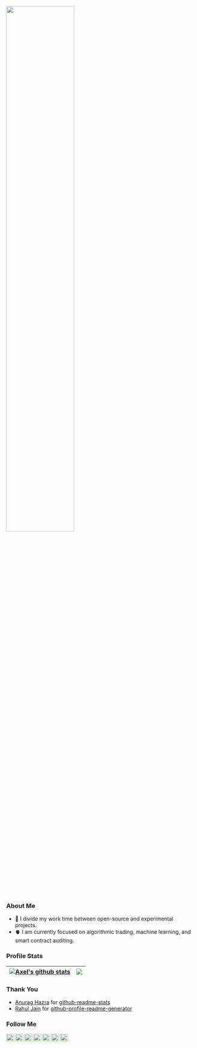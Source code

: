 <article class="markdown-body entry-content container-lg f5" itemprop="text">
<!-- Cool font image from https://www.fontspace.com/aquire-font-f43735 -->
<p align="left" dir="auto"><a href="https://github.com/iotaaxel" rel="nofollow"><img width="60%" src="https://user-images.githubusercontent.com/25125141/148691581-32f8ae8c-8058-4949-a5fb-498ead53f086.png">
</a></p>
<br>
    
<h3 dir="auto"><strong>About Me</strong></h3>
<ul dir="auto">
<li> 💼 I divide my work time between open-source and experimental projects.</li>
<li> 🫀 I am currently focused on algorithmic trading, machine learning, and smart contract auditing. </li>
</ul>
 
<h3 dir="auto"><strong>Profile Stats</strong></h3>
<table>
<thead>
<tr>
<th><a href="https://skyline.github.com/iotaaxel/2023"><img align="center" src="https://github-readme-stats-iotaaxel.vercel.app/api?username=iotaaxel&show_icons=true&&hide_rank=true&theme=tokyonight&hide_title=true&hide_border=true" alt="Axel's github stats"></a></th>
<th><a href="https://github.com/iotaaxel?tab=repositories"><img align="center" 
src="https://github-readme-stats-iotaaxel.vercel.app/api/top-langs/?username=iotaaxel&theme=tokyonight&layout=compact&langs_count=10&hide=html,css,Makefile,Shell&hide_border=true"></a></th>
</tr>
</thead>
</table>

<h3 dir="auto"><strong>Thank You</strong></h3>
<ul dir="auto">
<li><a href="https://github.com/anuraghazra">Anurag Hazra</a> for <a href="https://github.com/anuraghazra/github-readme-stats">github-readme-stats</a></li>
<li><a href="https://github.com/rahuldkjain">Rahul Jain</a> for <a href="https://github.com/rahuldkjain/github-profile-readme-generator">github-profile-readme-generator</a></li>
</ul>

<h3 dir="auto"><strong>Follow Me</strong></h3>
<a href="https://www.gitlab.com/iotaaxel" rel="nofollow">
  <img align="left" alt="Axel Iota | Gitlab" width="21px" src="https://gitlab.com/gitlab-com/gitlab-artwork/-/raw/master/logo/logo.svg">
</a>
<a href="https://www.linkedin.com/in/axel-iota" rel="nofollow">
  <img align="left" alt="Axel Iota | LinkedIn" width="21px" src="https://raw.githubusercontent.com/rahuldkjain/github-profile-readme-generator/master/src/images/icons/Social/linked-in-alt.svg">
</a>
<a href="https://medium.com/@iota.axel" rel="nofollow">
  <img align="left" alt="Axel Iota | Medium" width="21px" src="https://raw.githubusercontent.com/rahuldkjain/github-profile-readme-generator/master/src/images/icons/Social/medium.svg">
</a>
<a href="https://twitch.tv/axel_iota" rel="nofollow">
  <img align="left" alt="Axel Iota | Twitch" width="21px" src="https://raw.githubusercontent.com/rahuldkjain/github-profile-readme-generator/master/src/images/icons/Social/twitch.svg">
</a>
<a href="https://twitter.com/iota_axel" rel="nofollow">
  <img align="left" alt="Axel Iota | Twitter" width="21px" src="https://raw.githubusercontent.com/rahuldkjain/github-profile-readme-generator/master/src/images/icons/Social/twitter.svg">
</a>
<a href="https://www.youtube.com/@aiota" rel="nofollow">
  <img align="left" alt="Axel Iota | Youtube" width="21px" src="https://raw.githubusercontent.com/rahuldkjain/github-profile-readme-generator/master/src/images/icons/Social/youtube.svg">
</a>
<a href="https://www.kaggle.com/axeliota" rel="nofollow">
  <img align="left" alt="Axel Iota | Kaggle" width="21px" src="https://github.com/rahuldkjain/github-profile-readme-generator/blob/master/src/images/icons/Social/kaggle.svg">
</a>
<!-- <a href="https://www.aicrowd.com/participants/iota_axel" rel="nofollow">
  <img align="left" alt="Axel Iota | Aicrowd" width="21px" src="https://media.licdn.com/dms/image/C4E0BAQGXLrvyv72GFQ/company-logo_200_200/0/1641187825938?e=1683763200&v=beta&t=iR2BHA5sHoE-JxytFL3c8y9hH4NV0QfkKa3mS7Mwp28">
</a> -->

</article>

<!--
**iotaaxel/iotaaxel** is a ✨ _special_ ✨ repository because its `README.md` (this file) appears on your GitHub profile.

Here are some ideas to get you started:

- 🔭 I’m currently working on ...
- 🌱 I’m currently learning ...
- 👯 I’m looking to collaborate on ...
- 🤔 I’m looking for help with ...
- 💬 Ask me about ...
- 📫 How to reach me: ...
- 😄 Pronouns: ...
- ⚡ Fun fact: ...
-->
